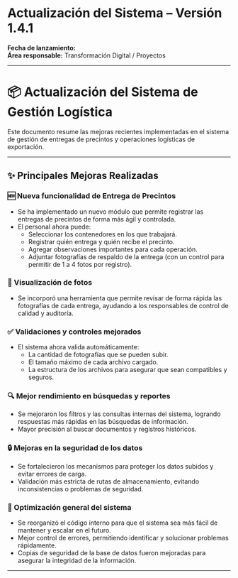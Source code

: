 # Actualización del Sistema – Versión 1.4.1

**Fecha de lanzamiento:**  
**Área responsable:** Transformación Digital / Proyectos

---

# 📦 Actualización del Sistema de Gestión Logística

Este documento resume las mejoras recientes implementadas en el sistema de gestión de entregas de precintos y operaciones logísticas de exportación.

---

## ✨ Principales Mejoras Realizadas

### 🆕 Nueva funcionalidad de Entrega de Precintos

- Se ha implementado un nuevo módulo que permite registrar las entregas de precintos de forma más ágil y controlada.
- El personal ahora puede:
  - Seleccionar los contenedores en los que trabajará.
  - Registrar quién entrega y quién recibe el precinto.
  - Agregar observaciones importantes para cada operación.
  - Adjuntar fotografías de respaldo de la entrega (con un control para permitir de 1 a 4 fotos por registro).

### 📸 Visualización de fotos

- Se incorporó una herramienta que permite revisar de forma rápida las fotografías de cada entrega, ayudando a los responsables de control de calidad y auditoría.

### ✅ Validaciones y controles mejorados

- El sistema ahora valida automáticamente:
  - La cantidad de fotografías que se pueden subir.
  - El tamaño máximo de cada archivo cargado.
  - La estructura de los archivos para asegurar que sean compatibles y seguros.

### 🔍 Mejor rendimiento en búsquedas y reportes

- Se mejoraron los filtros y las consultas internas del sistema, logrando respuestas más rápidas en las búsquedas de información.
- Mayor precisión al buscar documentos y registros históricos.

### 🔒 Mejoras en la seguridad de los datos

- Se fortalecieron los mecanismos para proteger los datos subidos y evitar errores de carga.
- Validación más estricta de rutas de almacenamiento, evitando inconsistencias o problemas de seguridad.

### 🧩 Optimización general del sistema

- Se reorganizó el código interno para que el sistema sea más fácil de mantener y escalar en el futuro.
- Mejor control de errores, permitiendo identificar y solucionar problemas rápidamente.
- Copias de seguridad de la base de datos fueron mejoradas para asegurar la integridad de la información.

---